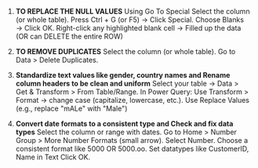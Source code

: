 1. **TO REPLACE THE NULL VALUES**
Using Go To Special
Select the column (or whole table).
Press Ctrl + G (or F5) → Click Special.
Choose Blanks → Click OK.
Right-click any highlighted blank cell → Filled up the data (OR can DELETE the entire ROW)

2. **TO REMOVE DUPLICATES**
Select the column (or whole table).
Go to Data > Delete Duplicates.

3. **Standardize text values like gender, country names and Rename column headers to be clean and uniform**
Select your table → Data > Get & Transform > From Table/Range.
In Power Query:
Use Transform > Format → change case (capitalize, lowercase, etc.).
Use Replace Values (e.g., replace "mALe" with "Male")

4. **Convert date formats to a consistent type and Check and fix data types**
Select the column or range with dates.
Go to Home > Number Group > More Number Formats (small arrow).
Select Number.
Choose a consistent format like 5000 OR 5000.oo.
Set datatypes like CustomerID, Name in Text
Click OK.

